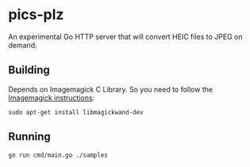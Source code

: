 
# pics-plz

An experimental Go HTTP server that will convert HEIC files to JPEG on demand.

## Building

Depends on Imagemagick C Library. So you need to follow the [Imagemagick instructions](https://github.com/gographics/imagick#ubuntu--debian):

```
sudo apt-get install libmagickwand-dev
```

## Running

```
go run cmd/main.go ./samples
```

